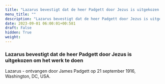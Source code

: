 ```yaml
---
title: "Lazarus bevestigt dat de heer Padgett door Jezus is uitgekozen om het werk te doen"
menu_title: ""
description: "Lazarus bevestigt dat de heer Padgett door Jezus is uitgekozen om het werk te doen"
date: 2023-09-01 06:00:01+00:581
draft: False
hidden: True
weight:
---
```

### Lazarus bevestigt dat de heer Padgett door Jezus is uitgekozen om het werk te doen

Lazarus - ontvangen door James Padgett op 21 september 1916, Washington, DC, USA.
